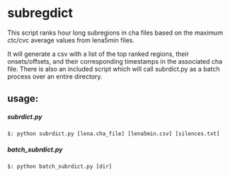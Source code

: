 # subregdict

This script ranks hour long subregions in cha files based on the maximum ctc/cvc average values from lena5min files.

It will generate a csv with a list of the top ranked regions, their onsets/offsets, and their corresponding timestamps in
the associated cha file. There is also an included script which will call subrdict.py as a batch process over an entire directory.

## usage:

##### subrdict.py
```
$: python subrdict.py [lena.cha_file] [lena5min.csv] [silences.txt]
```

##### batch_subrdict.py

```
$: python batch_subrdict.py [dir]
```
